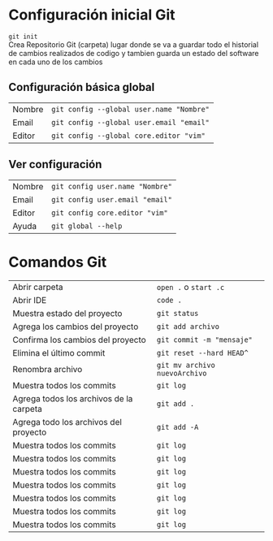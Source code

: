 # Configuración inicial Git
`git init`  
Crea Repositorio Git (carpeta) lugar donde se va a guardar todo el historial de cambios realizados de codigo y tambien guarda un estado del software en cada uno de los cambios


## Configuración básica global
|       |                                           |
|-------|-------------------------------------------|  
|Nombre |`git config --global user.name "Nombre"`   |
|Email  |`git config --global user.email "email"`   |
|Editor |`git config --global core.editor "vim"`    |

## Ver configuración 
|       |                                  |
|-------|----------------------------------|  
|Nombre |`git config user.name "Nombre"`   |
|Email  |`git config user.email "email"`   |
|Editor |`git config core.editor "vim"`    |
|Ayuda  |`git global --help`               |  

# Comandos Git  
|                                       |                                  |
|---------------------------------------|----------------------------------|  
|Abrir carpeta                          |`open .` o `start .c`             |
|Abrir IDE                              |`code .`                          |
|Muestra estado del proyecto            |`git status`                      |
|Agrega los cambios del proyecto        |`git add archivo`                 |
|Confirma los cambios del proyecto      |`git commit -m "mensaje"`         |
|Elimina el último commit               |`git reset --hard HEAD^ `         |
|Renombra archivo                       |`git mv archivo nuevoArchivo`     |
|Muestra todos los commits              |`git log`                         |
|Agrega todos los archivos de la carpeta|`git add .`                       |
|Agrega todo los archivos del proyecto  |`git add -A`                         |
|Muestra todos los commits              |`git log`                         |
|Muestra todos los commits              |`git log`                         |
|Muestra todos los commits              |`git log`                         |
|Muestra todos los commits              |`git log`                         |
|Muestra todos los commits              |`git log`                         |
|Muestra todos los commits              |`git log`                         |
|Muestra todos los commits              |`git log`                         |
